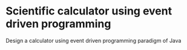 # Scientific calculator using event driven programming
Design a calculator using event driven programming paradigm of Java
